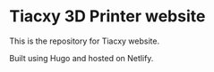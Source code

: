 # Tiacxy 3D Printer website

This is the repository for Tiacxy website.

Built using Hugo and hosted on Netlify.
